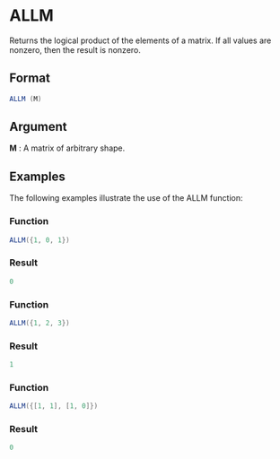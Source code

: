 # ALLM

Returns the logical product of the elements of a matrix. If all values are nonzero, then the result is nonzero. 

## Format 
```java
ALLM (M) 
```
## Argument

 



**M**
: A matrix of arbitrary shape.  


## Examples 

The following examples illustrate the use of the ALLM function:

 



### Function  
```java
ALLM({1, 0, 1})  
```

### Result  
```java
0  
```

 



### Function  
```java
ALLM({1, 2, 3})  
```

### Result  
```java
1  
```


 



### Function  
```java
ALLM({[1, 1], [1, 0]})  
```

### Result  
```java
0  
```